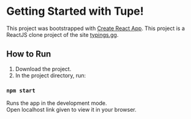 # Getting Started with Tupe!

This project was bootstrapped with [Create React App](https://github.com/facebook/create-react-app). 
This project is a ReactJS clone project of the site [typings.gg](typings.gg).

## How to Run

1. Download the project. 
2. In the project directory, run:

### `npm start`

Runs the app in the development mode.\
Open localhost link given to view it in your browser.